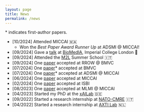 ```yaml
---
layout: page
title: News
permalink: /news
---
```


\* indicates first-author papers.

* [10/2024] Attended MICCAI 🇲🇦
    *  Won the *Best Paper Award Runner Up* at ADSMI @ MICCAI! 
* [09/2024] Gave a [talk](https://docs.google.com/presentation/d/1D6EKwM8ugd7WRPm-e_CuzmYyGrUt4wW8ROtWS8iHpfg/edit?usp=sharing) at [BioMedIA](https://biomedia.doc.ic.ac.uk/), Imperial College London 🏴󠁧󠁢󠁥󠁮󠁧󠁿
* [09/2024] Attended the [M2L](https://www.m2lschool.org/) Summer School 🇮🇹
* [09/2024] One [paper](https://arxiv.org/abs/2409.12276) accepted at RROW @ BMVC
* [07/2024] One [paper](https://arxiv.org/abs/2408.00639)\* accepted at BMVC
* [07/2024] One [paper](https://arxiv.org/pdf/2406.17536)\* accepted at ADSMI @ MICCAI
* [06/2024] One [paper](https://arxiv.org/abs/2407.02900) accepted at MICCAI
* [02/2024] One [paper](https://arxiv.org/abs/2402.12500) accepted at ISBI
* [08/2023] One [paper](https://arxiv.org/abs/2308.15507) accepted at MLMI @ MICCAI
* [04/2023] Started my PhD at the [xAILab](https://www.uni-bamberg.de/en/ai/chair-of-explainable-machine-learning/team/) 🇩🇪
* [09/2022] Started a research internship at [NATO-CMRE](https://www.cmre.nato.int/) 🇮🇹
* [04/2022] Started a research internship at [AXTI Lab](https://axti.radboudimaging.nl/) 🇳🇱